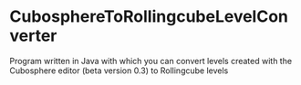 # CubosphereToRollingcubeLevelConverter
Program written in Java with which you can convert levels created with the Cubosphere editor (beta version 0.3) to Rollingcube levels
